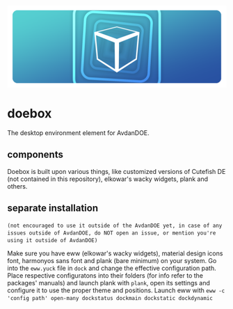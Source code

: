 ![Doebox Banner](https://github.com/AvdanDOE/readme_doeassets/blob/main/doebox_banner.png)
# doebox
The desktop environment element for AvdanDOE.

## components
Doebox is built upon various things, like customized versions of Cutefish DE (not contained in this repository), elkowar's wacky widgets, plank and others.

## separate installation
`(not encouraged to use it outside of the AvdanDOE yet, in case of any issues outside of AvdanDOE, do NOT open an issue, or mention you're using it outside of AvdanDOE)`

Make sure you have eww (elkowar's wacky widgets), material design icons font, harmonyos sans font and plank (bare minimum) on your system.
Go into the `eww.yuck` file in `dock` and change the effective configuration path.
Place respective configuratons into their folders (for info refer to the packages' manuals) and launch plank with `plank`, open its settings and configure it to use the proper theme and positions. Launch eww with `eww -c 'config path' open-many dockstatus dockmain dockstatic dockdynamic`
